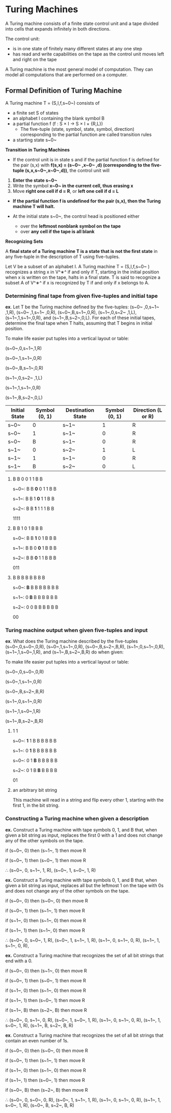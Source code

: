 # Turing Machines

A Turing machine consists of a finite state control unit and a tape divided into cells that expands infinitely in both directions. 

The control unit:

* is in one state of finitely many different states at any one step
* has read and write capabilities on the tape as the control unit moves left and right on the tape

A Turing machine is the most general model of computation. They can model all computations that are performed on a computer.

## Formal Definition of Turing Machine

A Turing machine T = (S,I,f,s~0~) consists of

* a finite set S of states
* an alphabet I containing the blank symbol B
* a partial function f (f : S × I → S × I × {R,L})
  * The five-tuple (state, symbol, state, symbol, direction) corresponding to the partial function are called transition rules
* a starting state s~0~

**Transition in Turing Machines**

* If the control unit is in state s and if the partial function f is defined for the pair (s,x) with
  **f(s,x) = (s~0~ ,x~0~ ,d) (corresponding to the five-tuple (s,x,s~0~,x~0~,d))**, the control unit will

1. **Enter the state s~0~**
2. Write the symbol **x~0~ in the current cell, thus erasing x**
3. Move **right one cell if d = R**, or **left one cell if d = L**

* **If the partial function f is undefined for the pair (s,x), then the Turing machine T will halt.**

* At the initial state s~0~, the control head is positioned either
  * over the **leftmost nonblank symbol on the tape**
  * over **any cell if the tape is all blank**

**Recognizing Sets**

A **final state of a Turing machine T is a state that is not the first state** in any five-tuple in the description of T using five-tuples.

Let V be a subset of an alphabet I. A Turing machine T = (S,I,f,s~0~ ) recognizes a string x in V^∗^ if and only if T, starting in the initial position when x is written on the tape, halts in a final state. T is said to recognize a subset A of V^∗^ if x is recognized by T if and only if x belongs to A.

### Determining final tape from given five-tuples and initial tape

**ex**. Let T be the Turing machine defined by the five-tuples: (s~0~ ,0,s~1~ ,1,R), (s~0~ ,1,s~1~ ,0,R), (s~0~,B,s~1~,0,R),            (s~1~,0,s~2~ ,1,L), (s~1~,1,s~1~,0,R), and (s~1~,B,s~2~,0,L). For each of these initial tapes, determine the final tape when T halts, assuming that T begins in initial position.

To make life easier put tuples into a vertical layout or table:

(s~0~,0,s~1~,1,R)

(s~0~,1,s~1~,0,R)

(s~0~,B,s~1~,0,R)

(s~1~,0,s~2~ ,1,L)

(s~1~,1,s~1~,0,R)

(s~1~,B,s~2~,0,L)

| Initial State | Symbol (0, 1) | Destination State | Symbol (0, 1) | Direction (L or R) |
| ------------- | ------------- | ----------------- | ------------- | ------------------ |
| s~0~          | 0             | s~1~              | 1             | R                  |
| s~0~          | 1             | s~1~              | 0             | R                  |
| s~0~          | B             | s~1~              | 0             | R                  |
| s~1~          | 0             | s~2~              | 1             | L                  |
| s~1~          | 1             | s~1~              | 0             | R                  |
| s~1~          | B             | s~2~              | 0             | L                  |



1. B B 0 0 1 1 B B

   s~0~: B B **0** 0 1 1 B B

   s~1~: B B 1 **0** 1 1 B B

   s~2~: B B **1** 1 1 1 B B

   1111

2. B B 1 0 1 B B B

   s~0~: B B **1** 0 1 B B B

   s~1~: B B 0 **0** 1 B B B

   s~2~: B B **0** 1 1 B B B

   011

3. B B B B B B B B

   s~0~: **B** B B B B B B B

   s~1~: 0 **B** B B B B B B

   s~2~: 0 0 B B B B B B

   00

### Turing machine output when given five-tuples and input

**ex**. What does the Turing machine described by the five-tuples (s~0~,0,s~0~,0,R), (s~0~,1,s~1~,0,R), (s~0~,B,s~2~,B,R),         (s~1~,0,s~1~,0,R), (s~1~,1,s~0~,1,R), and (s~1~,B,s~2~,B,R) do when given:

To make life easier put tuples into a vertical layout or table:

(s~0~,0,s~0~,0,R)

(s~0~,1,s~1~,0,R)

(s~0~,B,s~2~,B,R)

(s~1~,0,s~1~,0,R)

(s~1~,1,s~0~,1,R)

(s~1~,B,s~2~,B,R)

1. 1 1

   s~0~: **1** 1 B B B B B B 

   s~1~: 0 **1** B B B B B B 

   s~0~: 0 1 **B** B B B B B 

   s~2~: 0 1 B **B** B B B B 

   01

2. an arbitrary bit string

   This machine will read in a string and flip every other 1, starting with the first 1, in the bit string.

### Constructing a Turing machine when given a description

**ex.** Construct a Turing machine with tape symbols 0, 1, and B that, when given a bit string as input, replaces the first 0 with a 1 and does not change any of the other symbols on the tape.

if (s~0~, 0) then (s~1~, 1) then move R

if (s~0~, 1) then (s~0~, 1) then move R

$\therefore$ (s~0~, 0, s~1~, 1, R), (s~0~, 1, s~0~, 1, R)

**ex.** Construct a Turing machine with tape symbols 0, 1, and B that, when given a bit string as input, replaces all but the leftmost 1 on the tape with 0s and does not change any of the other symbols on the tape.

if (s~0~, 0) then (s~0~, 0) then move R

if (s~0~, 1) then (s~1~, 1) then move R

if (s~1~, 0) then (s~1~, 0) then move R

if (s~1~, 1) then (s~1~, 0) then move R

$\therefore$ (s~0~, 0, s~0~, 1, R), (s~0~, 1, s~1~, 1, R), (s~1~, 0, s~1~, 0, R), (s~1~, 1, s~1~, 0, R), 

**ex.**  Construct a Turing machine that recognizes the set of all bit strings that end with a 0.

if (s~0~, 0) then (s~1~, 0) then move R

if (s~0~, 1) then (s~0~, 1) then move R

if (s~1~, 0) then (s~1~, 0) then move R

if (s~1~, 1) then (s~0~, 1) then move R

if (s~1~, B) then (s~2~, B) then move R

$\therefore$ (s~0~, 0, s~1~, 0, R), (s~0~, 1, s~0~, 1, R), (s~1~, 0, s~1~, 0, R), (s~1~, 1, s~0~, 1, R), (s~1~, B, s~2~, B, R)

**ex**. Construct a Turing machine that recognizes the set of all bit strings that contain an even number of 1s.

if (s~0~, 0) then (s~0~, 0) then move R

if (s~0~, 1) then (s~1~, 1) then move R

if (s~1~, 0) then (s~1~, 0) then move R

if (s~1~, 1) then (s~0~, 1) then move R

if (s~0~, B) then (s~2~, B) then move R

$\therefore$ (s~0~, 0, s~0~, 0, R), (s~0~, 1, s~1~, 1, R), (s~1~, 0, s~1~, 0, R), (s~1~, 1, s~0~, 1, R), (s~0~, B, s~2~, B, R)